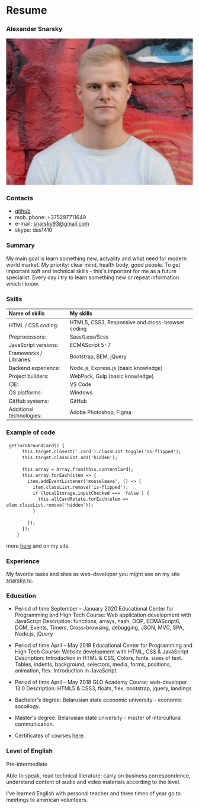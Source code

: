 # Resume 

### Alexander Snarsky

![Alexander Snarsky](/img/my-photo.png "Here could be my photo but something wrong")

### Contacts 
* [github](https://github.com/webdevsnarsky)
* mob. phone: +375297711649
* e-mail: snarsky93@gmail.com 
* skype: das1410

### Summary
My main goal is learn something new, actyality and what need for modern world market.
My priority: clear mind, health body, good people.
To get important soft and technical skills - this's important for me as a future specialist. 
Every day i try to learn something new or repeat information which i know.  

### Skills 
| Name of skills           | My skills                                        |
| :------------------------|:-------------------------------------------------|
| HTML / CSS coding:       | HTML5, CSS3, Responsive and cross-browser coding |
| Preprocessors:           | Sass/Less/Scss                                   |
| JavaScript versions:     | ECMAScript 5-7                                   |
| Frameworks / Libraries:  | Bootstrap, BEM, jQuery                           |
| Backend experience:      | Node.js, Express.js (basic knowledge)            |
| Project builders:        | WebPack, Gulp (basic knowledge)                  |
| IDE:                     | VS Code                                          |
| OS platforms:            | Windows                                          |
| GitHub systems:          | GitHub                                           |
| Additional technologies: | Adobe Photoshop, Figma                           |

### Example of code 

```
 getTurnAroundCard() {
      this.target.closest('.card').classList.toggle('is-flipped');
      this.target.classList.add('hidden');
   
      this.array = Array.from(this.contentCard);
      this.array.forEach(item => {
        item.addEventListener('mouseleave', () => {
          item.classList.remove('is-flipped');
          if (localStorage.inputChecked === 'false') {
            this.allCardRotate.forEach(elem => elem.classList.remove('hidden'));
          }
          
        });
      });
    }
```

more [here](http://snarsky.ru) and on my site. 

### Experience 

My favorite tasks and sites as web-developer you might see on my site [snarsky.ru](http://snarsky.ru).

### Education 

- Period of time September – January 2020
Educational Center for Programming and High Tech
Course: Web application development with JavaScript 
Description: functions, arrays, hash, OOP, ECMAScript6, DOM, Events, Timers, Cross-browsing, debugging, JSON, MVC, SPA, Node.js, jQuery

- Period of time April – May 2019 
Educational Center for Programming and High Tech 
Course: Website development with HTML, CSS & JavaScript 
Description: Introduction in HTML & CSS, Colors, fonts, sizes of text. Tables, indents, background, selectors, media, forms, positions, animation, flex. Introduction in JavaScript.

- Period of time April – May 2018
GLO Academy 
Course: web-developer 13.0 
Description: HTML5 & CSS3, floats, flex, bootstrap, jquery, landings

- Bachelor's degree: Belarusian state economic university - economic socoilogy.

- Master's degree: Belarusian state university - master of intercultural communication.

- Certificates of courses [here](https://study.up-skills.ru/pl/18256801).

### Level of English 
Pre-intermediate

Able to speak, read technical literature; carry on business correspondence, understand content of audio and video materials according to the level.

I've learned English with personal teacher and three times of year go to meetings to american volunteers.